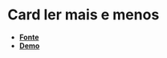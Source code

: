 # Card ler mais e menos
- **[Fonte](https://www.youtube.com/watch?v=S57xbUzR2-0)**
- **[Demo](https://repositorio-de-estudo-youtube.netlify.app/card-ler-mais-e-menos/)**